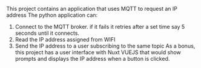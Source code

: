 This project contains an application that uses MQTT to request an IP address
 The python application can:
 1. Connect to the MQTT broker. if it fails it retries after a set time say 5 seconds
 until it connects.
 2. Read the IP address assigned from WIFI
 3. Send the IP address to a user subscribing to the same topic
 As a bonus, this project has a user interface with Nuxt VUEJS that would show prompts and displays the IP address
 when a button is clicked.

